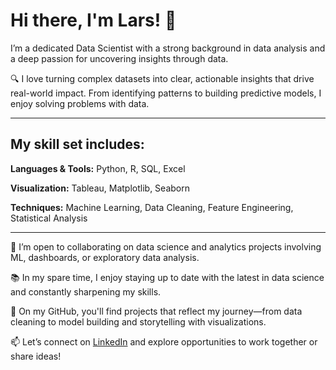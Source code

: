# Hi there, I'm Lars! 👋

I’m a dedicated Data Scientist with a strong background in data analysis and a deep passion for uncovering insights through data.

🔍 I love turning complex datasets into clear, actionable insights that drive real-world impact. From identifying patterns to building predictive models, I enjoy solving problems with data.

***

## My skill set includes:

**Languages & Tools:**    Python, R, SQL, Excel

**Visualization:**        Tableau, Matplotlib, Seaborn

**Techniques:**           Machine Learning, Data Cleaning, Feature Engineering, Statistical Analysis

***

🤝 I’m open to collaborating on data science and analytics projects involving ML, dashboards, or exploratory data analysis.

📚 In my spare time, I enjoy staying up to date with the latest in data science and constantly sharpening my skills.

📂 On my GitHub, you'll find projects that reflect my journey—from data cleaning to model building and storytelling with visualizations.

📫 Let’s connect on [LinkedIn](www.linkedin.com/in/lars-petschke) and explore opportunities to work together or share ideas!
